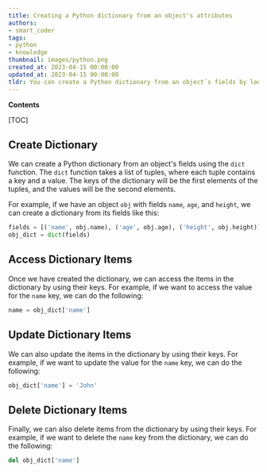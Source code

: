 ```yaml
---
title: Creating a Python dictionary from an object's attributes
authors:
- smart_coder
tags:
- python
- knowledge
thumbnail: images/python.png
created_at: 2023-04-15 00:00:00
updated_at: 2023-04-15 00:00:00
tldr: You can create a Python dictionary from an object`s fields by looping through the object`s attributes and assigning each attribute to a key-value pair in the dictionary.
---
```


**Contents**

[TOC]

## Create Dictionary

We can create a Python dictionary from an object's fields using the `dict` function. The `dict` function takes a list of tuples, where each tuple contains a key and a value. The keys of the dictionary will be the first elements of the tuples, and the values will be the second elements.

For example, if we have an object `obj` with fields `name`, `age`, and `height`, we can create a dictionary from its fields like this:

```python
fields = [('name', obj.name), ('age', obj.age), ('height', obj.height)]
obj_dict = dict(fields)
```

## Access Dictionary Items

Once we have created the dictionary, we can access the items in the dictionary by using their keys. For example, if we want to access the value for the `name` key, we can do the following:

```python
name = obj_dict['name']
```

## Update Dictionary Items

We can also update the items in the dictionary by using their keys. For example, if we want to update the value for the `name` key, we can do the following:

```python
obj_dict['name'] = 'John'
```

## Delete Dictionary Items

Finally, we can also delete items from the dictionary by using their keys. For example, if we want to delete the `name` key from the dictionary, we can do the following:

```python
del obj_dict['name']
```
